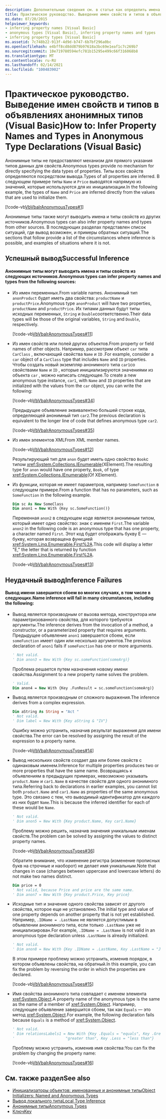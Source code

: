```yaml
---
description: Дополнительные сведения см. в статье как определить имена и типы свойств в объявлениях анонимного типа (Visual Basic)
title: Практическое руководство. Выведение имен свойств и типов в объявлениях анонимных типов
ms.date: 07/20/2015
helpviewer_keywords:
- inferring property names [Visual Basic]
- anonymous types [Visual Basic], inferring property names and types
- inferring property types [Visual Basic]
ms.assetid: 7c748b22-913f-4d9d-b747-6b7bf296a0bc
ms.openlocfilehash: e4bff8cd8dd879b97618a3bc69e1eaf1c7c269b7
ms.sourcegitcommit: 10e719780594efc781b15295e499c66f316068b8
ms.translationtype: MT
ms.contentlocale: ru-RU
ms.lasthandoff: 02/14/2021
ms.locfileid: "100483902"
---
```

# <a name="how-to-infer-property-names-and-types-in-anonymous-type-declarations-visual-basic"></a><span data-ttu-id="8f50a-103">Практическое руководство. Выведение имен свойств и типов в объявлениях анонимных типов (Visual Basic)</span><span class="sxs-lookup"><span data-stu-id="8f50a-103">How to: Infer Property Names and Types in Anonymous Type Declarations (Visual Basic)</span></span>

<span data-ttu-id="8f50a-104">Анонимные типы не предоставляют механизм для прямого указания типов данных для свойств.</span><span class="sxs-lookup"><span data-stu-id="8f50a-104">Anonymous types provide no mechanism for directly specifying the data types of properties.</span></span> <span data-ttu-id="8f50a-105">Типы всех свойств определяются посредством вывода.</span><span class="sxs-lookup"><span data-stu-id="8f50a-105">Types of all properties are inferred.</span></span> <span data-ttu-id="8f50a-106">В следующем примере типы `Name` и `Price` выводятся напрямую из значений, которые используются для их инициализации.</span><span class="sxs-lookup"><span data-stu-id="8f50a-106">In the following example, the types of `Name` and `Price` are inferred directly from the values that are used to initialize them.</span></span>

[!code-vb[VbVbalrAnonymousTypes#1](~/samples/snippets/visualbasic/VS_Snippets_VBCSharp/VbVbalrAnonymousTypes/VB/Class1.vb#1)]

<span data-ttu-id="8f50a-107">Анонимные типы также могут выводить имена и типы свойств из других источников.</span><span class="sxs-lookup"><span data-stu-id="8f50a-107">Anonymous types can also infer property names and types from other sources.</span></span> <span data-ttu-id="8f50a-108">В последующих разделах представлен список ситуаций, где вывод возможен, и примеры обратных ситуаций.</span><span class="sxs-lookup"><span data-stu-id="8f50a-108">The sections that follow provide a list of the circumstances where inference is possible, and examples of situations where it is not.</span></span>

## <a name="successful-inference"></a><span data-ttu-id="8f50a-109">Успешный вывод</span><span class="sxs-lookup"><span data-stu-id="8f50a-109">Successful Inference</span></span>

#### <a name="anonymous-types-can-infer-property-names-and-types-from-the-following-sources"></a><span data-ttu-id="8f50a-110">Анонимные типы могут выводить имена и типы свойств из следующих источников.</span><span class="sxs-lookup"><span data-stu-id="8f50a-110">Anonymous types can infer property names and types from the following sources:</span></span>

- <span data-ttu-id="8f50a-111">Из имен переменных.</span><span class="sxs-lookup"><span data-stu-id="8f50a-111">From variable names.</span></span> <span data-ttu-id="8f50a-112">Анонимный тип `anonProduct` будет иметь два свойства: `productName` и `productPrice`.</span><span class="sxs-lookup"><span data-stu-id="8f50a-112">Anonymous type `anonProduct` will have two properties, `productName` and `productPrice`.</span></span> <span data-ttu-id="8f50a-113">Их типами данных будут типы исходных переменных, `String` и `Double`соответственно.</span><span class="sxs-lookup"><span data-stu-id="8f50a-113">Their data types will be those of the original variables, `String` and `Double`, respectively.</span></span>

  [!code-vb[VbVbalrAnonymousTypes#11](~/samples/snippets/visualbasic/VS_Snippets_VBCSharp/VbVbalrAnonymousTypes/VB/Class1.vb#11)]

- <span data-ttu-id="8f50a-114">Из имен свойств или полей других объектов.</span><span class="sxs-lookup"><span data-stu-id="8f50a-114">From property or field names of other objects.</span></span> <span data-ttu-id="8f50a-115">Например, рассмотрим объект `car` типа `CarClass` , включающий свойства `Name` и `ID` .</span><span class="sxs-lookup"><span data-stu-id="8f50a-115">For example, consider a `car` object of a `CarClass` type that includes `Name` and `ID` properties.</span></span> <span data-ttu-id="8f50a-116">Чтобы создать новый экземпляр анонимного типа `car1`со свойствами `Name` и `ID` , которые инициализируются значениями из объекта `car` , можно написать следующее.</span><span class="sxs-lookup"><span data-stu-id="8f50a-116">To create a new anonymous type instance, `car1`, with `Name` and `ID` properties that are initialized with the values from the `car` object, you can write the following:</span></span>

  [!code-vb[VbVbalrAnonymousTypes#34](~/samples/snippets/visualbasic/VS_Snippets_VBCSharp/VbVbalrAnonymousTypes/VB/Class1.vb#34)]

  <span data-ttu-id="8f50a-117">Предыдущее объявление эквивалентно большей строке кода, определяющей анонимный тип `car2`.</span><span class="sxs-lookup"><span data-stu-id="8f50a-117">The previous declaration is equivalent to the longer line of code that defines anonymous type `car2`.</span></span>

  [!code-vb[VbVbalrAnonymousTypes#35](~/samples/snippets/visualbasic/VS_Snippets_VBCSharp/VbVbalrAnonymousTypes/VB/Class1.vb#35)]

- <span data-ttu-id="8f50a-118">Из имен элементов XML</span><span class="sxs-lookup"><span data-stu-id="8f50a-118">From XML member names.</span></span>

  [!code-vb[VbVbalrAnonymousTypes#12](~/samples/snippets/visualbasic/VS_Snippets_VBCSharp/VbVbalrAnonymousTypes/VB/Class1.vb#12)]

  <span data-ttu-id="8f50a-119">Результирующий тип для `anon` будет иметь одно свойство `Book`c типом <xref:System.Collections.IEnumerable>(XElement).</span><span class="sxs-lookup"><span data-stu-id="8f50a-119">The resulting type for `anon` would have one property, `Book`, of type <xref:System.Collections.IEnumerable>(Of XElement).</span></span>

- <span data-ttu-id="8f50a-120">Из функции, которая не имеет параметров, например `SomeFunction` в следующем примере.</span><span class="sxs-lookup"><span data-stu-id="8f50a-120">From a function that has no parameters, such as `SomeFunction` in the following example.</span></span>

  ```vb
  Dim sc As New SomeClass
  Dim anon1 = New With {Key sc.SomeFunction()}
  ```

  <span data-ttu-id="8f50a-121">Переменная `anon2` в следующем коде является анонимным типом, который имеет одно свойство: знак с именем `First`.</span><span class="sxs-lookup"><span data-stu-id="8f50a-121">The variable `anon2` in the following code is an anonymous type that has one property, a character named `First`.</span></span> <span data-ttu-id="8f50a-122">Этот код будет отображать букву E — букву, которая возвращена функцией <xref:System.Linq.Enumerable.First%2A>.</span><span class="sxs-lookup"><span data-stu-id="8f50a-122">This code will display a letter "E," the letter that is returned by function <xref:System.Linq.Enumerable.First%2A>.</span></span>

  [!code-vb[VbVbalrAnonymousTypes#13](~/samples/snippets/visualbasic/VS_Snippets_VBCSharp/VbVbalrAnonymousTypes/VB/Class1.vb#13)]

## <a name="inference-failures"></a><span data-ttu-id="8f50a-123">Неудачный вывод</span><span class="sxs-lookup"><span data-stu-id="8f50a-123">Inference Failures</span></span>

#### <a name="name-inference-will-fail-in-many-circumstances-including-the-following"></a><span data-ttu-id="8f50a-124">Вывод имени завершится сбоем во многих случаях, в том числе в следующих.</span><span class="sxs-lookup"><span data-stu-id="8f50a-124">Name inference will fail in many circumstances, including the following:</span></span>

- <span data-ttu-id="8f50a-125">Вывод является производным от вызова метода, конструктора или параметризованного свойства, для которого требуются аргументы.</span><span class="sxs-lookup"><span data-stu-id="8f50a-125">The inference derives from the invocation of a method, a constructor, or a parameterized property that requires arguments.</span></span> <span data-ttu-id="8f50a-126">Предыдущее объявление `anon1` завершается сбоем, если `someFunction` имеет один или несколько аргументов.</span><span class="sxs-lookup"><span data-stu-id="8f50a-126">The previous declaration of `anon1` fails if `someFunction` has one or more arguments.</span></span>

  ```vb
  ' Not valid.
  ' Dim anon3 = New With {Key sc.someFunction(someArg)}
  ```

  <span data-ttu-id="8f50a-127">Проблема решается путем назначения новому имени свойства.</span><span class="sxs-lookup"><span data-stu-id="8f50a-127">Assignment to a new property name solves the problem.</span></span>

  ```vb
  ' Valid.
  Dim anon4 = New With {Key .FunResult = sc.someFunction(someArg)}
  ```

- <span data-ttu-id="8f50a-128">Вывод является производным от сложного выражения.</span><span class="sxs-lookup"><span data-stu-id="8f50a-128">The inference derives from a complex expression.</span></span>

  ```vb
  Dim aString As String = "Act "
  ' Not valid.
  ' Dim label = New With {Key aString & "IV"}
  ```

  <span data-ttu-id="8f50a-129">Ошибку можно устранить, назначив результат выражения для имени свойства.</span><span class="sxs-lookup"><span data-stu-id="8f50a-129">The error can be resolved by assigning the result of the expression to a property name.</span></span>

  [!code-vb[VbVbalrAnonymousTypes#14](~/samples/snippets/visualbasic/VS_Snippets_VBCSharp/VbVbalrAnonymousTypes/VB/Class1.vb#14)]

- <span data-ttu-id="8f50a-130">Вывод нескольких свойств создает два или более свойств с одинаковым именем.</span><span class="sxs-lookup"><span data-stu-id="8f50a-130">Inference for multiple properties produces two or more properties that have the same name.</span></span> <span data-ttu-id="8f50a-131">Возвращаясь к объявлениям в предыдущих примерах, невозможно указывать `product.Name` и `car1.Name` в качестве свойств для одного анонимного типа.</span><span class="sxs-lookup"><span data-stu-id="8f50a-131">Referring back to declarations in earlier examples, you cannot list both `product.Name` and `car1.Name` as properties of the same anonymous type.</span></span> <span data-ttu-id="8f50a-132">Это связано с тем, что выводимый идентификатор для каждого из них будет `Name`.</span><span class="sxs-lookup"><span data-stu-id="8f50a-132">This is because the inferred identifier for each of these would be `Name`.</span></span>

  ```vb
  ' Not valid.
  ' Dim anon5 = New With {Key product.Name, Key car1.Name}
  ```

  <span data-ttu-id="8f50a-133">Проблему можно решить, назначив значения уникальным именам свойств.</span><span class="sxs-lookup"><span data-stu-id="8f50a-133">The problem can be solved by assigning the values to distinct property names.</span></span>

  [!code-vb[VbVbalrAnonymousTypes#36](~/samples/snippets/visualbasic/VS_Snippets_VBCSharp/VbVbalrAnonymousTypes/VB/Class1.vb#36)]

  <span data-ttu-id="8f50a-134">Обратите внимание, что изменение регистра (изменение прописных букв на строчные и наоборот) не делает имя уникальным.</span><span class="sxs-lookup"><span data-stu-id="8f50a-134">Note that changes in case (changes between uppercase and lowercase letters) do not make two names distinct.</span></span>

  ```vb
  Dim price = 0
  ' Not valid, because Price and price are the same name.
  ' Dim anon7 = New With {Key product.Price, Key price}
  ```

- <span data-ttu-id="8f50a-135">Исходные тип и значение одного свойства зависят от другого свойства, которое еще не установлено.</span><span class="sxs-lookup"><span data-stu-id="8f50a-135">The initial type and value of one property depends on another property that is not yet established.</span></span> <span data-ttu-id="8f50a-136">Например, `.IDName = .LastName` не является допустимым в объявлении анонимного типа, если только `.LastName` уже не инициализирован.</span><span class="sxs-lookup"><span data-stu-id="8f50a-136">For example, `.IDName = .LastName` is not valid in an anonymous type declaration unless `.LastName` is already initialized.</span></span>

  ```vb
  ' Not valid.
  ' Dim anon8 = New With {Key .IDName = .LastName, Key .LastName = "Jones"}
  ```

  <span data-ttu-id="8f50a-137">В этом примере проблему можно устранить, изменив порядок, в котором объявлены свойства, на обратный.</span><span class="sxs-lookup"><span data-stu-id="8f50a-137">In this example, you can fix the problem by reversing the order in which the properties are declared.</span></span>

  [!code-vb[VbVbalrAnonymousTypes#15](~/samples/snippets/visualbasic/VS_Snippets_VBCSharp/VbVbalrAnonymousTypes/VB/Class1.vb#15)]

- <span data-ttu-id="8f50a-138">Имя свойства анонимного типа совпадает с именем элемента <xref:System.Object>.</span><span class="sxs-lookup"><span data-stu-id="8f50a-138">A property name of the anonymous type is the same as the name of a member of <xref:System.Object>.</span></span> <span data-ttu-id="8f50a-139">Например, следующее объявление завершится сбоем, так как `Equals` — это метод <xref:System.Object>.</span><span class="sxs-lookup"><span data-stu-id="8f50a-139">For example, the following declaration fails because `Equals` is a method of <xref:System.Object>.</span></span>

  ```vb
  ' Not valid.
  ' Dim relationsLabels1 = New With {Key .Equals = "equals", Key .Greater = _
  '                       "greater than", Key .Less = "less than"}
  ```

  <span data-ttu-id="8f50a-140">Проблему можно устранить, изменив имя свойства:</span><span class="sxs-lookup"><span data-stu-id="8f50a-140">You can fix the problem by changing the property name:</span></span>

  [!code-vb[VbVbalrAnonymousTypes#16](~/samples/snippets/visualbasic/VS_Snippets_VBCSharp/VbVbalrAnonymousTypes/VB/Class1.vb#16)]

## <a name="see-also"></a><span data-ttu-id="8f50a-141">См. также раздел</span><span class="sxs-lookup"><span data-stu-id="8f50a-141">See also</span></span>

- [<span data-ttu-id="8f50a-142">Инициализаторы объектов: именованные и анонимные типы</span><span class="sxs-lookup"><span data-stu-id="8f50a-142">Object Initializers: Named and Anonymous Types</span></span>](object-initializers-named-and-anonymous-types.md)
- [<span data-ttu-id="8f50a-143">Вывод локального типа</span><span class="sxs-lookup"><span data-stu-id="8f50a-143">Local Type Inference</span></span>](../variables/local-type-inference.md)
- [<span data-ttu-id="8f50a-144">Анонимные типы</span><span class="sxs-lookup"><span data-stu-id="8f50a-144">Anonymous Types</span></span>](anonymous-types.md)
- [<span data-ttu-id="8f50a-145">Ключ</span><span class="sxs-lookup"><span data-stu-id="8f50a-145">Key</span></span>](../../../language-reference/modifiers/key.md)
